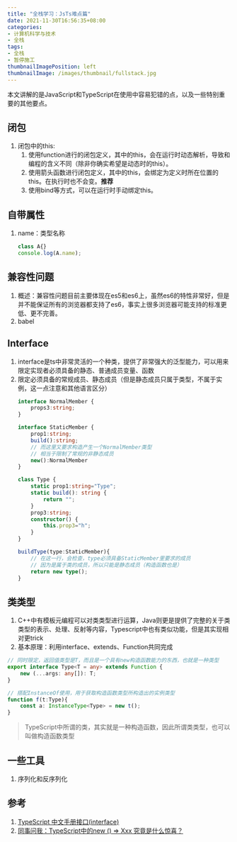 ```yaml
---
title: "全栈学习：JsTs难点篇"
date: 2021-11-30T16:56:35+08:00
categories:
- 计算机科学与技术
- 全栈
tags:
- 全栈
- 暂停施工
thumbnailImagePosition: left
thumbnailImage: /images/thumbnail/fullstack.jpg
---
```

本文讲解的是JavaScript和TypeScript在使用中容易犯错的点，以及一些特别重要的其他要点。
<!--more-->
## 闭包
1. 闭包中的this:
    1. 使用function进行的闭包定义，其中的this，会在运行时动态解析，导致和编程的含义不同（除非你确实希望是动态时的this）。
    1. 使用箭头函数进行闭包定义，其中的this，会绑定为定义时所在位置的this。在执行时也不会变。**推荐**
    1. 使用bind等方式，可以在运行时手动绑定this。

## 自带属性
1. name：类型名称
    ```ts
    class A{}
    console.log(A.name);
    ```

## 兼容性问题
1. 概述：兼容性问题目前主要体现在es5和es6上，虽然es6的特性非常好，但是并不能保证所有的浏览器都支持了es6，事实上很多浏览器可能支持的标准更低、更不完善。
1. babel

## Interface
1. interface是ts中非常灵活的一个种类，提供了非常强大的泛型能力，可以用来限定实现者必须具备的静态、普通成员变量、函数
1. 限定必须具备的常规成员、静态成员（但是静态成员只属于类型，不属于实例，这一点注意和其他语言区分）
    ```ts
    interface NormalMember {
        props3:string;
    }

    interface StaticMember {
        prop1:string;
        build():string;
        // 而这里又要求构造产生一个NormalMember类型
        // 相当于限制了常规的非静态成员
        new():NormalMember
    }

    class Type {
        static prop1:string="Type";
        static build(): string {
            return "";
        }
        prop3:string;
        constructor() {
            this.prop3="h";
        }
    }

    buildType(type:StaticMember){
        // 在这一行，会检查，type必须具备StaticMember里要求的成员 
        // 因为是属于类的成员，所以只能是静态成员（构造函数也是）
        return new type();
    }
    ```

## 类类型
1. C++中有模板元编程可以对类类型进行运算，Java则更是提供了完整的关于类类型的表示、处理、反射等内容，Typescript中也有类似功能，但是其实现相对更trick
1. 基本原理：利用interface、extends、Function共同完成
```ts
// 同时限定，返回值类型是T，而且是一个具有new构造函数能力的东西，也就是一种类型
export interface Type<T = any> extends Function {
    new (...args: any[]): T;
}

// 搭配InstanceOf使用，用于获取构造函数类型所构造出的实例类型
function f(t:Type){
    const a: InstanceType<Type> = new t();
}
```
> TypeScript中所谓的类，其实就是一种构造函数，因此所谓类类型，也可以叫做构造函数类型

## 一些工具
1. 序列化和反序列化

## 参考
1. [TypeScript 中文手册接口(interface)](https://typescript.bootcss.com/interfaces.html)
1. [同事问我：TypeScript中的new () => Xxx 究竟是什么惊喜？ ](https://juejin.cn/post/7032280251119960078)
